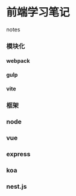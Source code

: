 # 前端学习笔记
notes
### 模块化
#### webpack
#### gulp
#### vite
### 框架
### node
### vue
### express
### koa
### nest.js
###
###
